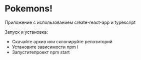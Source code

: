 # Pokemons!

Приложение с использованием create-react-app и typescript

Запуск и установка:

  - Скачайте архив или склонируйте репозиторий
  - Установите зависимости npm i
  - Запуститепроект npm start
